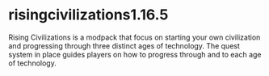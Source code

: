 # risingcivilizations1.16.5
Rising Civilizations is a modpack that focus on starting your own civilization and progressing through three distinct ages of technology. The quest system in place guides players on how to progress through and to each age of technology.
